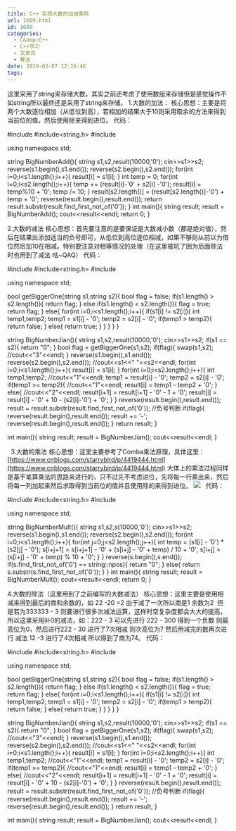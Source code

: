 ```yaml
---
title: C++ 实现大数的加减乘除
url: 1609.html
id: 1609
categories:
  - C&amp;C++
  - C++学习
  - 文章页
  - 算法
date: 2019-02-07 12:16:46
tags:
---
```


这里采用了string来存储大数，其实之前还考虑了使用数组来存储但是感觉操作不如string所以最终还是采用了string来存储。 1.大数的加法： 核心思想：主要是将两个大数逐位相加（从低位到高），若相加的结果大于10则采用取余的方法来得到当前位的值，然后使用除来得到进位。 代码：

#include<iostream>
#include<string.h>
#include<algorithm>

using namespace std;

string BigNumberAdd(){
    string s1,s2,result(10000,'0');
    cin>>s1>>s2;
    reverse(s1.begin(),s1.end());
    reverse(s2.begin(),s2.end());
    for(int i=0;i<s1.length();i++){
        result\[i\] = s1\[i\];
    }
    int temp = 0;
    for(int i=0;i<s2.length();i++){
        temp += (result\[i\]-'0' + s2\[i\] -'0');
        result\[i\] = temp%10 + '0';
        temp /= 10;
    }
    result\[s2.length()\] = (result\[s2.length()\]-'0') + temp + '0';
    reverse(result.begin(),result.end());
    return result.substr(result.find\_first\_not_of('0'));
}
int main(){
    string result;
    result = BigNumberAdd();
    cout<<result<<endl;
    return 0;
}

2.大数的减法 核心思想：首先要注意的是要保证是大数减小数（都是绝对值），然后在结果出添加适当的负号即可，从低位到高位逐位相减，如果不够则从前以为借位然后加10在相减。特别要注意对相等情况的处理（在这里被坑了因为后面除法时也用到了减法 咕~QAQ） 代码：

#include<iostream>
#include<string.h>
#include<algorithm>

using namespace std;

bool getBiggerOne(string s1,string s2){
    bool flag = false;
    if(s1.length() > s2.length()){
        return flag;
    }
    else if(s1.length() < s2.length()){
        flag = true;
        return flag;
    }
    else{
        for(int i=0;i<s1.length();i++){
            if(s1\[i\] != s2\[i\]){
                int temp1,temp2;
                temp1 = s1\[i\] - '0';
                temp2 = s2\[i\] - '0';
                if(temp1 > temp2){
                    return false;
                }
                else{
                    return true;
                }
            }
        }
    }
}

string BigNumberJian(){
    string s1,s2,result(10000,'0');
    cin>>s1>>s2;
    if(s1 == s2){
        return "0";
    }
    bool flag = getBiggerOne(s1,s2);
    if(flag){
        swap(s1,s2);
        //cout<<"3"<<endl;
    }
    reverse(s1.begin(),s1.end());
    reverse(s2.begin(),s2.end());
    //cout<<s1<<" "<<s2<<endl;
    for(int i=0;i<s1.length();i++){
        result\[i\] = s1\[i\];
    }
    for(int i=0;i<s2.length();i++){
        int temp1,temp2;
        //cout<<"1"<<endl;
        temp1 = result\[i\] - '0';
        temp2 = s2\[i\] - '0';
        if(temp1 >= temp2){
            //cout<<"1"<<endl;
            result\[i\] = temp1 - temp2 + '0';
        }
        else{
            //cout<<"2"<<endl;
            result\[i+1\] = result\[i+1\] - '0' - 1 + '0';
            result\[i\] = result\[i\] - '0' + 10 - (s2\[i\]-'0') + '0';
        }
    }
    reverse(result.begin(),result.end());
    result = result.substr(result.find\_first\_not_of('0'));
    //负号判断
    if(flag){
        reverse(result.begin(),result.end());
        result += '-';
        reverse(result.begin(),result.end());
    }
    return result;
}

int main(){
    string result;
    result = BigNumberJian();
    cout<<result<<endl;
}

  3.大数的乘法 核心思想：这里主要参考了Comba乘法原理，具体这里：[https://www.cnblogs.com/starrybird/p/4419444.html](https://www.cnblogs.com/starrybird/p/4419444.html) 大体上的乘法过程同样是基于笔算乘法的思路来进行的，只不过先不考虑进位，先将每一行乘出来，然后将每一列加起来然后求取得到当前位的值并且使用除的来得到进位。 ![](http://47.100.4.8/wp-content/uploads/2019/02/QQ图片20190207122305.png)   代码：

#include<iostream>
#include<string.h>
#include<algorithm>

using namespace std;

string BigNumberMult(){
    string s1,s2,s(10000,'0');
    cin>>s1>>s2;
    reverse(s1.begin(),s1.end());
    reverse(s2.begin(),s2.end());
    for(int i=0;i<s1.length();i++){
        for(int j=0;j<s2.length();j++){
            int temp = (s1\[i\] - '0') * (s2\[j\] - '0');
            s\[i+j+1\] = s\[i+j+1\] - '0' + (s\[i+j\] - '0' + temp) / 10 + '0';
            s\[i+j\] = (s\[i+j\] - '0' + temp) % 10 + '0';
        }
    }
    reverse(s.begin(),s.end());
    if(s.find\_first\_not_of('0') == string::npos){
        return "0";
    }
    else{
        return s.substr(s.find\_first\_not_of('0'));
    }
}
int main(){
    string result;
    result = BigNumberMult();
    cout<<result<<endl;
    return 0;
}

4.大数的除法（这里用到了之前编写的大数减法） 核心思想：这里主要是使用相减来得到最后的商和余数的，如 22 -20 =2 由于减了一次所以商是1 余数为2  但是若为333333 - 3 则要进行很多次减法运算，这样时空复杂度都会大大的提高，所以这里采用补0的减法，如：222 - 3 可以先进行 222 - 300 得到一个负数 则最高位为0，然后进行222 - 30 进行了7次相减 则次高位为7 然后用减完的数再次进行 减法 12 -3 进行了4次相减 所以得到了商为74。 代码：

#include<iostream>
#include<string.h>
#include<algorithm>

using namespace std;

bool getBiggerOne(string s1,string s2){
    bool flag = false;
    if(s1.length() > s2.length()){
        return flag;
    }
    else if(s1.length() < s2.length()){
        flag = true;
        return flag;
    }
    else{
        for(int i=0;i<s1.length();i++){
            if(s1\[i\] != s2\[i\]){
                int temp1,temp2;
                temp1 = s1\[i\] - '0';
                temp2 = s2\[i\] - '0';
                if(temp1 > temp2){
                    return false;
                }
                else{
                    return true;
                }
            }
        }
    }
}

string BigNumberJian(){
    string s1,s2,result(10000,'0');
    cin>>s1>>s2;
    if(s1 == s2){
        return "0";
    }
    bool flag = getBiggerOne(s1,s2);
    if(flag){
        swap(s1,s2);
        //cout<<"3"<<endl;
    }
    reverse(s1.begin(),s1.end());
    reverse(s2.begin(),s2.end());
    //cout<<s1<<" "<<s2<<endl;
    for(int i=0;i<s1.length();i++){
        result\[i\] = s1\[i\];
    }
    for(int i=0;i<s2.length();i++){
        int temp1,temp2;
        //cout<<"1"<<endl;
        temp1 = result\[i\] - '0';
        temp2 = s2\[i\] - '0';
        if(temp1 >= temp2){
            //cout<<"1"<<endl;
            result\[i\] = temp1 - temp2 + '0';
        }
        else{
            //cout<<"2"<<endl;
            result\[i+1\] = result\[i+1\] - '0' - 1 + '0';
            result\[i\] = result\[i\] - '0' + 10 - (s2\[i\]-'0') + '0';
        }
    }
    reverse(result.begin(),result.end());
    result = result.substr(result.find\_first\_not_of('0'));
    //负号判断
    if(flag){
        reverse(result.begin(),result.end());
        result += '-';
        reverse(result.begin(),result.end());
    }
    return result;
}

int main(){
    string result;
    result = BigNumberJian();
    cout<<result<<endl;
}